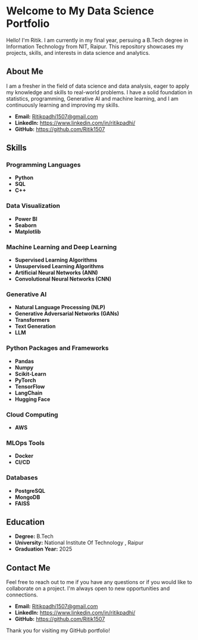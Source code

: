 # Welcome to My Data Science Portfolio

Hello! I'm Ritik. I am currently in my final year, persuing a B.Tech degree in Information Technology from NIT, Raipur. This repository showcases my projects, skills, and interests in data science and analytics.

## About Me

I am a fresher in the field of data science and data analysis, eager to apply my knowledge and skills to real-world problems. I have a solid foundation in statistics, programming, Generative AI and machine learning, and I am continuously learning and improving my skills.

- **Email:** Ritikpadhi1507@gmail.com
- **LinkedIn:** https://www.linkedin.com/in/ritikpadhi/
- **GitHub:** https://github.com/Ritik1507

## Skills

### Programming Languages
- **Python**
- **SQL**
- **C++**

### Data Visualization
- **Power BI**
- **Seaborn**
- **Matplotlib**

### Machine Learning and Deep Learning
- **Supervised Learning Algorithms**
- **Unsupervised Learning Algorithms**
- **Artificial Neural Networks (ANN)**
- **Convolutional Neural Networks (CNN)**

### Generative AI
- **Natural Language Processing (NLP)**
- **Generative Adversarial Networks (GANs)**
- **Transformers**
- **Text Generation**
- **LLM**

### Python Packages and Frameworks
- **Pandas**
- **Numpy**
- **Scikit-Learn**
- **PyTorch**
- **TensorFlow**
- **LangChain**
- **Hugging Face**

### Cloud Computing
- **AWS**

### MLOps Tools
- **Docker**
- **CI/CD**

### Databases
- **PostgreSQL**
- **MongoDB**
- **FAISS**



## Education

- **Degree:** B.Tech
- **University:** National Institute Of Technology , Raipur
- **Graduation Year:** 2025


## Contact Me

Feel free to reach out to me if you have any questions or if you would like to collaborate on a project. I'm always open to new opportunities and connections.

- **Email:** Ritikpadhi1507@gmail.com
- **LinkedIn:** https://www.linkedin.com/in/ritikpadhi/
- **GitHub:** https://github.com/Ritik1507


Thank you for visiting my GitHub portfolio!

